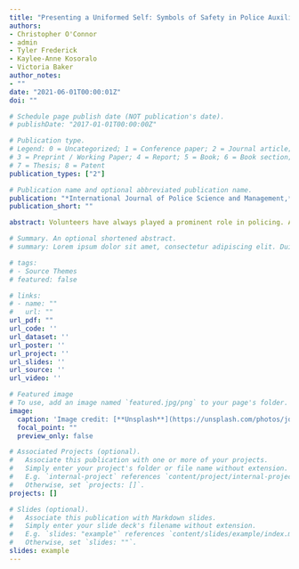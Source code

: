 ```yaml
---
title: "Presenting a Uniformed Self: Symbols of Safety in Police Auxiliary Members' Perceptions"
authors:
- Christopher O'Connor
- admin
- Tyler Frederick
- Kaylee-Anne Kosoralo
- Victoria Baker
author_notes:
- ""
date: "2021-06-01T00:00:01Z"
doi: ""

# Schedule page publish date (NOT publication's date).
# publishDate: "2017-01-01T00:00:00Z"

# Publication type.
# Legend: 0 = Uncategorized; 1 = Conference paper; 2 = Journal article;
# 3 = Preprint / Working Paper; 4 = Report; 5 = Book; 6 = Book section;
# 7 = Thesis; 8 = Patent
publication_types: ["2"]

# Publication name and optional abbreviated publication name.
publication: "*International Journal of Police Science and Management,* Forthcoming"
publication_short: ""

abstract: Volunteers have always played a prominent role in policing. Although known by many names worldwide, auxiliary police in Canada are one particular group of formalized volunteers that have received little research attention. Therefore, through an exploratory survey utilizing both closed and open-ended questions, this article adds to the literature on volunteer police by focusing on how auxiliary members perceived their safety at a police service located in Canada. The findings show how auxiliary members’ perceptions of safety were intricately connected to their uniforms, received trainings, and associated accoutrements. More specifically we find that these key elements act as symbols connecting auxiliary members to the extended police family and when they are absent members can feel distanced. Further, safety concerns were expressed as a result of such distancing. The implications of these findings are discussed.

# Summary. An optional shortened abstract.
# summary: Lorem ipsum dolor sit amet, consectetur adipiscing elit. Duis posuere tellus ac convallis placerat. Proin tincidunt magna sed ex sollicitudin condimentum.

# tags:
# - Source Themes
# featured: false

# links:
# - name: ""
#   url: ""
url_pdf: "" 
url_code: ''
url_dataset: ''
url_poster: ''
url_project: ''
url_slides: ''
url_source: ''
url_video: ''

# Featured image
# To use, add an image named `featured.jpg/png` to your page's folder. 
image:
  caption: 'Image credit: [**Unsplash**](https://unsplash.com/photos/jdD8gXaTZsc)'
  focal_point: ""
  preview_only: false

# Associated Projects (optional).
#   Associate this publication with one or more of your projects.
#   Simply enter your project's folder or file name without extension.
#   E.g. `internal-project` references `content/project/internal-project/index.md`.
#   Otherwise, set `projects: []`.
projects: []

# Slides (optional).
#   Associate this publication with Markdown slides.
#   Simply enter your slide deck's filename without extension.
#   E.g. `slides: "example"` references `content/slides/example/index.md`.
#   Otherwise, set `slides: ""`.
slides: example
---
```

